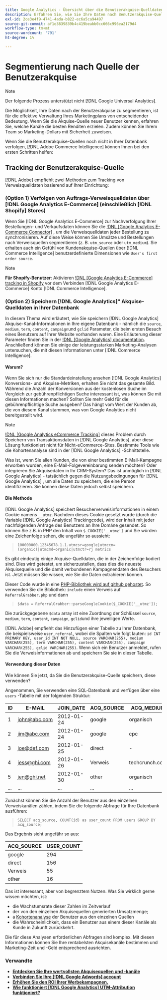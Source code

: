 ```yaml
---
title: Google Analytics - Übersicht über die Benutzerakquise-Quelldaten
description: Erfahren Sie, wie Sie Ihre Daten nach Benutzerakquise-Quelle segmentieren.
exl-id: 2ce3e4f9-4741-4ada-b822-ec6a5ca94497
source-git-commit: af1e3839839b4c419beabb0cc666c996ea2179d4
workflow-type: tm+mt
source-wordcount: '791'
ht-degree: 1%

---
```


# Segmentierung nach Quelle der Benutzerakquise

>[!NOTE]
>
>Der folgende Prozess unterstützt nicht [!DNL Google Universal Analytics].

Die Möglichkeit, Ihre Daten nach der Benutzerakquise zu segmentieren, ist für die effektive Verwaltung Ihres Marketingplans von entscheidender Bedeutung. Wenn Sie die Akquise-Quelle neuer Benutzer kennen, erfahren Sie, welche Kanäle die besten Renditen erzielen. Zudem können Sie Ihrem Team so Marketing-Dollars mit Sicherheit zuweisen.

Wenn Sie die Benutzerakquise-Quellen noch nicht in Ihrer Datenbank verfolgen, [!DNL Adobe Commerce Intelligence] können Ihnen bei den ersten Schritten helfen:

## Tracking der Benutzerakquise-Quelle

[!DNL Adobe] empfiehlt zwei Methoden zum Tracking von Verweisquelldaten basierend auf Ihrer Einrichtung:

### (Option 1) Verfolgen von Auftrags-Verweisquelldaten über [!DNL Google Analytics E-Commerce] (einschließlich [!DNL Shopify] Stores)

Wenn Sie [!DNL Google Analytics E-Commerce] zur Nachverfolgung Ihrer Bestellungen- und Verkaufsdaten können Sie die [!DNL [Google Analytics E-Commerce Connector]](../importing-data/integrations/google-ecommerce.md) , um die Verweisquelldaten jeder Bestellung zu synchronisieren. Auf diese Weise können Sie Umsätze und Bestellungen nach Verweisquellen segmentieren (z. B. `utm_source` oder `utm_medium`). Sie erhalten auch ein Gefühl von Kundenakquise-Quellen über [!DNL Commerce Intelligence] benutzerdefinierte Dimensionen wie `User's first order source`.

>[!NOTE]
>
>**Für Shopify-Benutzer**: Aktivieren [!DNL [Google Analytics E-Commerce] tracking in Shopify](https://help.shopify.com/en/manual/reports-and-analytics/google-analytics#ecommerce-tracking) vor dem Verbinden [!DNL Google Analytics E-Commerce] Konto [!DNL Commerce Intelligence].

### (Option 2) Speichern [!DNL Google Analytics]&quot; Akquise-Quelldaten in Ihrer Datenbank

In diesem Thema wird erläutert, wie Sie speichern [!DNL Google Analytics] Akquise-Kanal-Informationen in Ihre eigene Datenbank - nämlich die `source`, `medium`, `term`, `content`, `campaign`und `gclid` Parameter, die beim ersten Besuch eines Benutzers auf Ihrer Website vorhanden waren. Eine Erläuterung dieser Parameter finden Sie in der [!DNL [Google Analytics] documentation](https://support.google.com/analytics/answer/1191184?hl=en#zippy=%2Cin-this-article). Anschließend können Sie einige der leistungsstarken Marketing-Analysen untersuchen, die mit diesen Informationen unter [!DNL Commerce Intelligence].

#### Warum?

Wenn Sie sich nur die Standardeinstellung ansehen [!DNL Google Analytics] Konversions- und Akquise-Metriken, erhalten Sie nicht das gesamte Bild. Während die Anzahl der Konversionen aus der kostenlosen Suche im Vergleich zur gebührenpflichtigen Suche interessant ist, was können Sie mit diesen Informationen machen? Sollten Sie mehr Geld für die gebührenpflichtige Suche ausgeben? Das hängt vom Wert der Kunden ab, die von diesem Kanal stammen, was von Google Analytics nicht bereitgestellt wird.

>[!NOTE]
>
>[!DNL [Google Analytics eCommerce Tracking]](https://developers.google.com/analytics/devguides/collection/gajs/gaTrackingEcommerce) dieses Problem durch Speichern von Transaktionsdaten in [!DNL Google Analytics], aber diese Lösung funktioniert nicht für Nicht-eCommerce-Sites. Bestimmte Tools wie die Kohortenanalyse sind in der [!DNL Google Analytics] -Schnittstelle.

Was ist, wenn Sie allen Kunden, die von einer bestimmten E-Mail-Kampagne erworben wurden, eine E-Mail-Folgevereinbarung senden möchten? Oder integrieren Sie Akquisedaten in Ihr CRM-System? Das ist unmöglich in [!DNL Google Analytics] - tatsächlich gegen die Nutzungsbedingungen für [!DNL Google Analytics] , um alle Daten zu speichern, die eine Person identifizieren. Sie können diese Daten jedoch selbst speichern.

#### Die Methode

[!DNL Google Analytics] speichert Besucherverweisinformationen in einem Cookie namens `__utmz`. Nachdem dieses Cookie gesetzt wurde (durch die Variable [!DNL Google Analytics] Trackingcode), wird der Inhalt mit jeder nachfolgenden Anfrage des Benutzers an Ihre Domäne gesendet. So können Sie z.B. in PHP den Inhalt von `$_COOKIE['__utmz']` und Sie würden eine Zeichenfolge sehen, die ungefähr so aussieht:

> `100000000.12345678.1.1.utmcsr=google|utmccn=(organic)|utmcmd=organic|utmctr=rj metrics`

Es gibt eindeutig einige Akquise-Quelldaten, die in der Zeichenfolge kodiert sind. Dies wird getestet, um sicherzustellen, dass dies die neueste Akquisequelle und die damit verbundenen Kampagnendaten des Besuchers ist. Jetzt müssen Sie wissen, wie Sie die Daten extrahieren können.

Dieser Code wurde in eine [PHP-Bibliothek wird auf github gehostet](https://github.com/RJMetrics/referral-grabber-php). So verwenden Sie die Bibliothek: `include` einen Verweis auf `ReferralGrabber.php` und dann

> `$data = ReferralGrabber::parseGoogleCookie($_COOKIE['__utmz']);`

Die zurückgegebene `$data` array ist eine Zuordnung der Schlüssel `source`, `medium`, `term`, `content`, `campaign`, `gclid`und ihre jeweiligen Werte.

[!DNL Adobe] empfiehlt das Hinzufügen einer Tabelle zu Ihrer Datenbank, die beispielsweise `user_referral`, wobei die Spalten wie folgt lauten: `id INT PRIMARY KEY, user_id INT NOT NULL, source VARCHAR(255), medium VARCHAR(255), term VARCHAR(255), content VARCHAR(255), campaign VARCHAR(255), gclid VARCHAR(255)`. Wenn sich ein Benutzer anmeldet, rufen Sie die Verweisinformationen ab und speichern Sie sie in dieser Tabelle.

#### Verwendung dieser Daten

Wie können Sie jetzt, da Sie die Benutzerakquise-Quelle speichern, diese verwenden?

Angenommen, Sie verwenden eine SQL-Datenbank und verfügen über eine `users` -Tabelle mit der folgenden Struktur:

| ID | E-MAIL | JOIN_DATE | ACQ_SOURCE | ACQ_MEDIUM |
|--- |--- |--- |--- |--- |
| 1 | john@abc.com | 2012-01-24 | google | organisch |
| 2 | jim@abc.com | 2012-01-24 | google | cpc |
| 3 | joe@def.com | 2012-01-25 | direct | - |
| 4 | jess@ghi.com | 2012-01-26 | Verweis | techcrunch.com |
| 5 | jen@ghi.net | 2012-01-30 | other | organisch |
| ... | ... | ... | ... | ... |

Zunächst können Sie die Anzahl der Benutzer aus den einzelnen Verweiskanälen zählen, indem Sie die folgende Abfrage für Ihre Datenbank ausführen:

> `SELECT acq_source, COUNT(id) as user_count FROM users GROUP BY acq_source;`

Das Ergebnis sieht ungefähr so aus:

| ACQ_SOURCE | USER_COUNT |
|--- |--- |
| google | 294 |
| direct | 156 |
| Verweis | 55 |
| other | 16 |

Das ist interessant, aber von begrenztem Nutzen. Was Sie wirklich gerne wissen möchten, ist:

* die Wachstumsrate dieser Zahlen im Zeitverlauf
* der von den einzelnen Akquisequellen generierten Umsatzmenge;
* a [Kohortenanalyse](https://en.wikipedia.org/wiki/Cohort_analysis) der Benutzer aus den einzelnen Quellen
* die Wahrscheinlichkeit, dass ein Benutzer aus einem dieser Kanäle als Kunde in Zukunft zurückkehrt.

Die für diese Analysen erforderlichen Abfragen sind komplex. Mit diesen Informationen können Sie Ihre rentabelsten Akquisekanäle bestimmen und Marketing-Zeit und -Geld entsprechend ausrichten.

### Verwandte

* **[Entdecken Sie Ihre wertvollsten Akquisequellen und -kanäle](../analysis/most-value-source-channel.md)**
* **[Verbinden Sie Ihre [!DNL Google Adwords] account](../importing-data/integrations/google-adwords.md)**
* **[Erhöhen Sie den ROI Ihrer Werbekampagnen.](../analysis/roi-ad-camp.md)**
* **[Wie funktioniert [!DNL Google Analytics] UTM-Attribution funktioniert?](../analysis/utm-attributes.md)**

